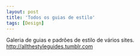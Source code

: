 ```yaml
---
layout: post
title: 'Todos os guias de estilo'
tags: [Design]
---
```


Galeria de guias e padrões de estilo de vários sites.<br>
<http://allthestyleguides.tumblr.com>
